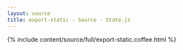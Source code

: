 ```yaml
---
layout: source
title: export-static - Source - State.js
---
```


<div>{% include content/source/full/export-static.coffee.html %}</div>
